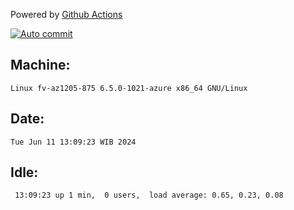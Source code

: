 Powered by [Github Actions](https://github.com/features/actions)

[![Auto commit](https://github.com/hiage/workstation/workflows/Auto%20commit/badge.svg)](https://github.com/hiage/workstation/actions?query=workflow%3A%22Auto+commit%22)

## Machine:
```
Linux fv-az1205-875 6.5.0-1021-azure x86_64 GNU/Linux
```
## Date:
```
Tue Jun 11 13:09:23 WIB 2024
```
## Idle:
```
 13:09:23 up 1 min,  0 users,  load average: 0.65, 0.23, 0.08
```

